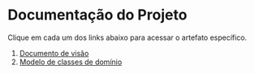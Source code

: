 # Documentação do Projeto

Clique em cada um dos links abaixo para acessar o artefato específico.

1. [Documento de visão](visao/visao.md)
2. [Modelo de classes de domínio](classe/classe.md)